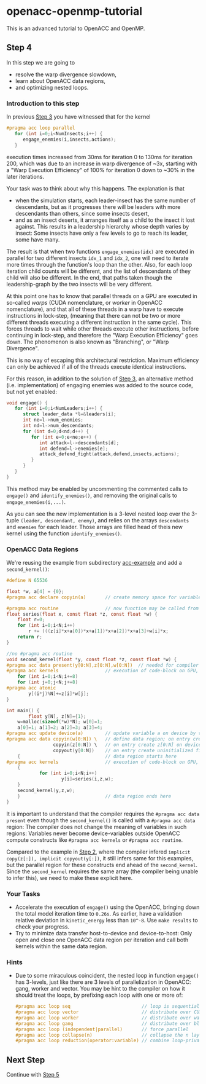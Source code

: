 # openacc-openmp-tutorial
This is an advanced tutorial to OpenACC and OpenMP.

## Step 4
In this step we are going to 
* resolve the warp divergence slowdown,
* learn about OpenACC data regions,
* and optimizing nested loops.

### Introduction to this step
In previous [Step 3](../../blob/step3/step.md) you have witnessed that for the kernel
```C
#pragma acc loop parallel
   for (int i=0;i<NumInsects;i++) {
      engage_enemies(i,insects,actions);
   }
``` 
execution times increased from 30ms for iteration 0 to 130ms for iteration 200, which was due to an increase in warp divergence of ~3x, starting with a "Warp Execution Efficiency" of 100% for iteration 0 down to ~30% in the later iterations. 

Your task was to think about why this happens. The explanation is that 
* when the simulation starts, each leader-insect has the same number of descendants, but as it progresses there will be leaders with more descendants than others, since some insects desert,
* and as an insect deserts, it arranges itself as a child to the insect it lost against. This results in a leadership hierarchy whose depth varies by insect: Some insects have only a few levels to go to reach its leader, some have many.

The result is that when two functions `engage_enemies(idx)` are executed in parallel for two different insects `idx_1` and `idx_2`, one will need to iterate more times through the function's loop than the other. Also, for each loop iteration child counts will be different, and the list of descendants of they child will also be different.
In the end, that paths taken though the leadership-graph by the two insects will be very different.

At this point one has to know that parallel threads on a GPU are executed in so-called *warps* (CUDA nomenclature, or *worker* in OpenACC nomenclature), and that all of these threads in a warp have to execute instructions in lock-step, (meaning that there can not be two or more different threads executing a different instruction in the same cycle). This forces threads to wait while other threads execute other instructions, before continuing in lock-step, and therefore the "Warp Execution Efficiency" goes down. The phenomenon is also known as "Branching", or "Warp Divergence".

This is no way of escaping this architectural restriction. Maximum efficiency can only be achieved if all of the threads execute identical instructions.

For this reason, in addition to the solution of [Step 3](../../blob/step3/step.md), an alternative method (i.e. implementation) of engaging enemies was added to the source code, but not yet enabled:
```C
void engage() {
   for (int i=0;i<NumLeaders;i++) {
      struct leader_data *l=&leaders[i];
      int ne=l->num_enemies;
      int nd=l->num_descendants;
      for (int d=0;d<nd;d++) {
         for (int e=0;e<ne;e++) {
            int attack=l->descendants[d];
            int defend=l->enemies[e];
            attack_defend_fight(attack,defend,insects,actions);
         }
      }
   }
}
```
This method may be enabled by uncommenting the commented calls to `engage()` and `identify_enemies()`, and removing the original calls to `engage_enemies(i,...)`.

As you can see the new implementation is a 3-level nested loop over the 3-tuple `(leader, descendant, enemy)`, and relies on the arrays `descendants` and `enemies` for each leader. Those arrays are filled head of theis new kernel using the function `identify_enemies()`.

### OpenACC Data Regions 
We're reusing the example from subdirectory [acc-example](acc-example) and add a `second_kernel()`:
```C
#define N 65536

float *w, a[4] = {0};
#pragma acc declare copyin(a)       // create memory space for variable a on device and copy to device once

#pragma acc routine                 // now function may be called from ACC region
float series(float x, const float *z, const float *w) {
	float r=0;
	for (int i=0;i<N;i++) 
		r += (((z[i]*x+a[0])*x+a[1])*x+a[2])*x+a[3]+w[i]*x;
	return r;
}

//no #pragma acc routine
void second_kernel(float *y, const float *z, const float *w) {
#pragma acc data present(y[0:N],z[0:N],w[0:N])  // needed for compiler to assign device fields to pointers
#pragma acc kernels                 // execution of code-block on GPU, compiler tries to derive appropriate method
	for (int i=0;i<N;i+=8)
	for (int j=0;j<N;j+=8)
#pragma acc atomic
		y[(i*j)%N]+=z[i]*w[j];
}

int main() {
        float y[N], z[N]={1};
	w=malloc(sizeof(*w)*N); w[0]=1;
	a[0]=1; a[1]=2; a[2]=3; a[3]=4;
#pragma acc update device(a)        // update variable a on device by those on host
#pragma acc data copyin(w[0:N]) \   // define data region; on entry create field w[0:N] on device by copy from host
                 copyin(z[0:N]) \   // on entry create z[0:N] on device by copy from host
                 copyout(y[0:N])    // on entry create uninitialized field y[0:N] on device, copy-out on exit
    {                               // data region starts here
#pragma acc kernels                 // execution of code-block on GPU, compiler tries to derive appropriate method
   	{
	        for (int i=0;i<N;i++)
        	        y[i]=series(i,z,w);
	}
	second_kernel(y,z,w);
    }                               // data region ends here
}
```

It is important to understand that the compiler requires the `#pragma acc data present` even though the `second_kernel()` is called with a `#pragma acc data` region: The compiler does not change the meaning of variables in such regions: Variables never become device-variables outside OpenACC compute constructs like `#pragma acc kernels` or `#pragma acc routine`.

Compared to the example in [Step 2](../../blob/step2/step.md), where the compiler infered `implicit copy(z[:]), implicit copyout(y[:])`, it still infers same for this examples, but the parallel region for these constructs end ahead of the `second_kernel`. Since the `second_kernel` requires the same array (the compiler being unable to infer this), we need to make these explicit here.

### Your Tasks
* Accelerate the execution of `engage()` using the OpenACC, bringing down the total model iteration time to `0.26s`. As earlier, have a validation relative deviation in `kinetic_energy` less than `10^-8`. Use `make results` to check your progress.
* Try to minimize data transfer host-to-device and device-to-host: Only open and close one OpenACC data region per iteration and call both kernels within the same data region.


### Hints
* Due to some miraculous coincident, the nested loop in function `engage()` has 3-levels, just like there are 3 levels of parallelization in OpenACC: gang, worker and vector. 
  You may be hint to the compiler on how it should treat the loops, by prefixing each loop with one or more of:
  ```C
  #pragma acc loop seq                          // loop is sequential or serial
  #pragma acc loop vector                       // distribute over CUDA-cores
  #pragma acc loop worker                       // distribute over warps
  #pragma acc loop gang                         // distribute over blocks
  #pragma acc loop (independent|parallel)       // force parallel
  #pragma acc loop collapse(n)                  // collapse the n layers of nested loops into one
  #pragma acc loop reduction(operator:variable) // combine loop-private variable using operator at end
  ```

## Next Step
Continue with [Step 5](../../blob/step5/step.md)






